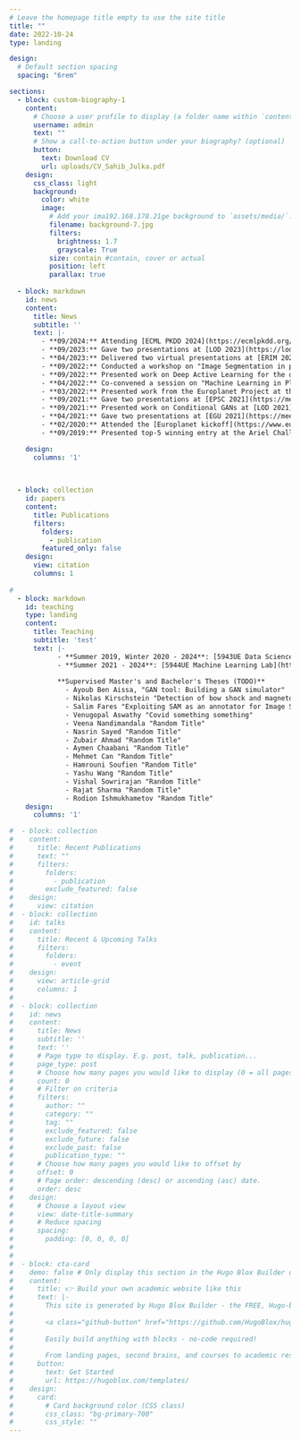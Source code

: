 ```yaml
---
# Leave the homepage title empty to use the site title
title: ""
date: 2022-10-24
type: landing

design:
  # Default section spacing
  spacing: "6rem"

sections:
  - block: custom-biography-1
    content:
      # Choose a user profile to display (a folder name within `content/authors/`)
      username: admin
      text: ""
      # Show a call-to-action button under your biography? (optional)
      button:
        text: Download CV
        url: uploads/CV_Sahib_Julka.pdf
    design:
      css_class: light
      background:
        color: white
        image:
          # Add your ima192.168.178.21ge background to `assets/media/`.
          filename: background-7.jpg
          filters:
            brightness: 1.7 
            grayscale: True
          size: contain #contain, cover or actual
          position: left
          parallax: true
  
  - block: markdown
    id: news
    content:
      title: News
      subtitle: ''
      text: |-
        - **09/2024:** Attending [ECML PKDD 2024](https://ecmlpkdd.org/2024/) in Vilnius, Lithuania, and LOD 2024 in Tuscany, Italy, to present accepted work at the respective conferences.
        - **09/2023:** Gave two presentations at [LOD 2023](https://lod2023.icas.cc/wp-content/uploads/sites/23/2023/09/LOD-ACAIN-2023-Program-06.pdf) in Lake District, UK.
        - **04/2023:** Delivered two virtual presentations at [ERIM 2023](https://www.youtube.com/watch?v=-wV6LX3Zpho&t=7219s) related to the Europlanet 2024 project.
        - **09/2022:** Conducted a workshop on "Image Segmentation in planetary applications" at [EPSC 2022](https://meetingorganizer.copernicus.org/EPSC2022/session/44849) in Granada, Spain and co-convened a session on "Machine Learning in Planetary Sciences." [Session link](https://meetingorganizer.copernicus.org/EPSC2022/session/44609)
        - **09/2022:** Presented work on Deep Active Learning for the detection of Mercury's Magnetopause and Bow Shock Crossings at [ECML PKDD 2022](https://ecmlpkdd.org/2022/) in Grenoble, France.
        - **04/2022:** Co-convened a session on "Machine Learning in Planetary Science" at [EGU 2022](https://meetingorganizer.copernicus.org/EGU22/session/43559).
        - **03/2022:** Presented work from the Europlanet Project at the [AGU session on Machine Learning in Heliophysics](https://ml-helio.github.io/#Program) in Boulder, Colorado, USA.
        - **09/2021:** Gave two presentations at [EPSC 2021](https://meetingorganizer.copernicus.org/EPSC2021/session/41613) and co-convened a session on "Machine Learning in Planetary Sciences."
        - **09/2021:** Presented work on Conditional GANs at [LOD 2021](https://lod2021.icas.cc/program/) in Lake District, UK.
        - **04/2021:** Gave two presentations at [EGU 2021](https://meetingorganizer.copernicus.org/EGU21/sessionprogramme/ST?cosession=6095abd82abfd2-93612894-m) and co-convened a session on "Machine Learning in Planetary Science and Heliophysics."
        - **02/2020:** Attended the [Europlanet kickoff](https://www.europlanet-society.org/presentations-from-europlanet-2024-ri-kick-off-meeting/) in Windsor, UK.
        - **09/2019:** Presented top-5 winning entry at the Ariel Challenge on the estimation of dips in light curve from exoplanets at the [Data Science Challenge](https://ecmlpkdd2019.org/programme/discovery/) conducted at [ECML PKDD 2019](https://ecmlpkdd2019.org/programme/discovery/) in Würzburg, Germany.

    design:
      columns: '1'
      
   

  - block: collection
    id: papers
    content:
      title: Publications
      filters:
        folders:
          - publication
        featured_only: false
    design:
      view: citation
      columns: 1
  
#      
  - block: markdown
    id: teaching
    type: landing
    content:
      title: Teaching
      subtitle: 'test'
      text: |-
            - **Summer 2019, Winter 2020 - 2024**: [5943UE Data Science Lab](https://www.fim.uni-passau.de/data-science/lehre-und-studium/lehrveranstaltungen/personendetails?config_id=232ee5ad516ac92bf590f99ac8c2baa8&module=TemplateLecturedetails&range_id=fe6270326db54a4fa75c5fe1a5eaea48&seminar_id=c3a46e613d4eb023c9743bd8265cf3d7&cHash=7b5f01d2a9329f64fc43327adcbc4b27)
            - **Summer 2021 - 2024**: [5944UE Machine Learning Lab](https://www.fim.uni-passau.de/data-science/lehre-und-studium/lehrveranstaltungen/veranstaltungsdetails?config_id=232ee5ad516ac92bf590f99ac8c2baa8&module=TemplateLecturedetails&range_id=fe6270326db54a4fa75c5fe1a5eaea48&seminar_id=d8cef59f8abb7dc43e34560c54f884bd&target=)
            
            **Supervised Master's and Bachelor's Theses (TODO)**
              - Ayoub Ben Aissa, "GAN tool: Building a GAN simulator"
              - Nikolas Kirschstein "Detection of bow shock and magnetopause crossings from MESSENGER data"
              - Salim Fares "Exploiting SAM as an annotator for Image Segmentation"
              - Venugopal Aswathy "Covid something something"
              - Veena Nandimandala "Random Title"
              - Nasrin Sayed "Random Title"
              - Zubair Ahmad "Random Title"
              - Aymen Chaabani "Random Title"
              - Mehmet Can "Random Title"
              - Hamrouni Soufien "Random Title"
              - Yashu Wang "Random Title"
              - Vishal Sowrirajan "Random Title"
              - Rajat Sharma "Random Title"
              - Rodion Ishmukhametov "Random Title"
    design:
      columns: '1'

#  - block: collection
#    content:
#      title: Recent Publications
#      text: ""
#      filters:
#        folders:
#          - publication
#        exclude_featured: false
#    design:
#      view: citation
#  - block: collection
#    id: talks
#    content:
#      title: Recent & Upcoming Talks
#      filters:
#        folders:
#          - event
#    design:
#      view: article-grid
#      columns: 1
#      
#  - block: collection
#    id: news
#    content:
#      title: News
#      subtitle: ''
#      text: ''
#      # Page type to display. E.g. post, talk, publication...
#      page_type: post
#      # Choose how many pages you would like to display (0 = all pages)
#      count: 0
#      # Filter on criteria
#      filters:
#        author: ""
#        category: ""
#        tag: ""
#        exclude_featured: false
#        exclude_future: false
#        exclude_past: false
#        publication_type: ""
#      # Choose how many pages you would like to offset by
#      offset: 0
#      # Page order: descending (desc) or ascending (asc) date.
#      order: desc
#    design:
#      # Choose a layout view
#      view: date-title-summary
#      # Reduce spacing
#      spacing:
#        padding: [0, 0, 0, 0]
#        
#
#  - block: cta-card
#    demo: false # Only display this section in the Hugo Blox Builder demo site
#    content:
#      title: 👉 Build your own academic website like this
#      text: |-
#        This site is generated by Hugo Blox Builder - the FREE, Hugo-based open source website builder trusted by 250,000+ academics like you.
#
#        <a class="github-button" href="https://github.com/HugoBlox/hugo-blox-builder" data-color-scheme="no-preference: light; light: light; dark: dark;" data-icon="octicon-star" data-size="large" data-show-count="true" aria-label="Star HugoBlox/hugo-blox-builder on GitHub">Star</a>
#
#        Easily build anything with blocks - no-code required!
#        
#        From landing pages, second brains, and courses to academic resumés, conferences, and tech blogs.
#      button:
#        text: Get Started
#        url: https://hugoblox.com/templates/
#    design:
#      card:
#        # Card background color (CSS class)
#        css_class: "bg-primary-700"
#        css_style: ""
---
```

